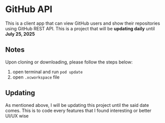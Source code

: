 # GitHub API
This is a client app that can view GitHub users and show their repositories using GitHub REST API. This is a project that will be **updating daily** until **July 25, 2025**
## Notes
Upon cloning or downloading, please follow the steps below:
 1. open terminal and run `pod update`
 2. open `.xcworkspace` file
## Updating
As mentioned above, I will be updating this project until the said date comes. This is to code every features that I found interesting or better UI/UX wise
